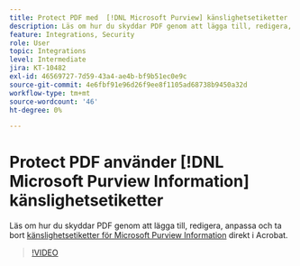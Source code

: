 ```yaml
---
title: Protect PDF med  [!DNL Microsoft Purview] känslighetsetiketter
description: Läs om hur du skyddar PDF genom att lägga till, redigera, anpassa och ta bort [!DNL Microsoft Purview] känslighetsetiketter direkt i Acrobat
feature: Integrations, Security
role: User
topic: Integrations
level: Intermediate
jira: KT-10482
exl-id: 46569727-7d59-43a4-ae4b-bf9b51ec0e9c
source-git-commit: 4e6fbf91e96d26f9ee8f1105ad68738b9450a32d
workflow-type: tm+mt
source-wordcount: '46'
ht-degree: 0%

---
```


# Protect PDF använder [!DNL Microsoft Purview Information] känslighetsetiketter

Läs om hur du skyddar PDF genom att lägga till, redigera, anpassa och ta bort [känslighetsetiketter för Microsoft Purview Information](https://learn.microsoft.com/en-us/microsoft-365/compliance/information-protection?view=o365-worldwide) direkt i Acrobat.

>[!VIDEO](https://video.tv.adobe.com/v/3410552?quality=12&learn=on&hidetitle=true)
